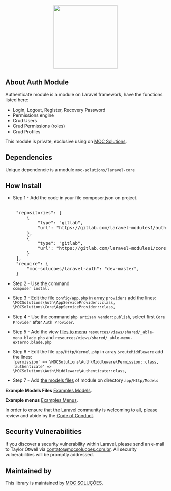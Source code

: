 <p align="center">
    <img src="https://mocsolucoes.com.br/logo" width="200" align="center" />
</p>

## About Auth Module

Authenticate module is a module on Laravel framework, have the functions listed here:

- Login, Logout, Register, Recovery Password
- Permissions engine
- Crud Users
- Crud Permissions (roles)
- Crud Profiles

This module is private, exclusive using on [MOC Solutions](https://mocsolucoes.com.br).

## Dependencies
   Unique dependencie is a module `moc-solutions/laravel-core`

## How Install

* Step 1 - Add the code in your file composer.json on project.
<pre>   
    "repositories": [
        {
            "type": "gitlab",
            "url": "https://gitlab.com/laravel-modules1/auth.git"
        },
        {
            "type": "gitlab",
            "url": "https://gitlab.com/laravel-modules1/core.git"
        }
    ],
    "require": {
        "moc-solucoes/laravel-auth": "dev-master",
    }
</pre> 

* Step 2 - Use the command    
    `composer install`

* Step 3 - Edit the file `config/app.php` in array `providers` add the lines: <br />
`\MOCSolutions\Auth\AppServiceProvider::class,` <br />
 `\MOCSolutions\Core\AppServiceProvider::class,`

* Step 4 - Use the command `php artisan vendor:publish`, select first `Core Provider` after `Auth Provider`.
    
* Step 5 - Add the view  [files to menu](https://gitlab.com/laravel-modules1/core/blob/master/Examples/shared) `resources/views/shared/_able-menu.blade.php` and `resources/views/shared/_able-menu-externo.blade.php`

* Step 6 - Edit the file `app/Http/Kernel.php` in array `$routeMiddleware` add the lines: <br />
`'permission' => \MOCSolutions\Auth\Middleware\Permission::class,` <br />
 `'authenticate' => \MOCSolutions\Auth\Middleware\Authenticate::class,`
        
* Step 7 - Add [the models files](https://gitlab.com/laravel-modules1/core/blob/master/Examples/shared) of module on directory `app/Http/Models`


**Example Models Files** [Examples Models](https://gitlab.com/laravel-modules1/auth/blob/master/Examples/app/Http/Models).

**Example menus** [Examples Menus](https://gitlab.com/laravel-modules1/core/blob/master/Examples/shared).
 
 
In order to ensure that the Laravel community is welcoming to all, please review and abide by the [Code of Conduct](https://laravel.com/docs/contributions#code-of-conduct).

## Security Vulnerabilities

If you discover a security vulnerability within Laravel, please send an e-mail to Taylor Otwell via [contato@mocsolucoes.com.br](mailto:contato@mocsolucoes.com.br). All security vulnerabilities will be promptly addressed.

## Maintained by

This library is maintained by [MOC SOLUÇÕES](http://mocsolucoes.com.br).
